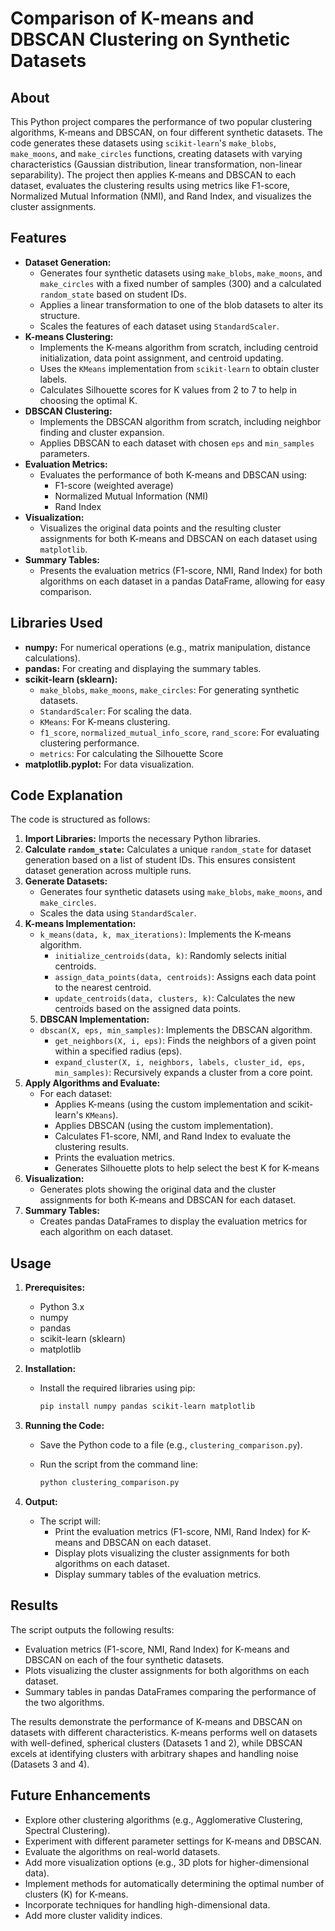 # Comparison of K-means and DBSCAN Clustering on Synthetic Datasets

## About

This Python project compares the performance of two popular clustering algorithms, K-means and DBSCAN, on four different synthetic datasets. The code generates these datasets using `scikit-learn`'s `make_blobs`, `make_moons`, and `make_circles` functions, creating datasets with varying characteristics (Gaussian distribution, linear transformation, non-linear separability). The project then applies K-means and DBSCAN to each dataset, evaluates the clustering results using metrics like F1-score, Normalized Mutual Information (NMI), and Rand Index, and visualizes the cluster assignments.

## Features

* **Dataset Generation:**
    * Generates four synthetic datasets using `make_blobs`, `make_moons`, and `make_circles` with a fixed number of samples (300) and a calculated `random_state` based on student IDs.
    * Applies a linear transformation to one of the blob datasets to alter its structure.
    * Scales the features of each dataset using `StandardScaler`.
* **K-means Clustering:**
    * Implements the K-means algorithm from scratch, including centroid initialization, data point assignment, and centroid updating.
    * Uses the `KMeans` implementation from `scikit-learn` to obtain cluster labels.
    * Calculates Silhouette scores for K values from 2 to 7 to help in choosing the optimal K.
* **DBSCAN Clustering:**
    * Implements the DBSCAN algorithm from scratch, including neighbor finding and cluster expansion.
    * Applies DBSCAN to each dataset with chosen `eps` and `min_samples` parameters.
* **Evaluation Metrics:**
    * Evaluates the performance of both K-means and DBSCAN using:
        * F1-score (weighted average)
        * Normalized Mutual Information (NMI)
        * Rand Index
* **Visualization:**
    * Visualizes the original data points and the resulting cluster assignments for both K-means and DBSCAN on each dataset using `matplotlib`.
* **Summary Tables:**
    * Presents the evaluation metrics (F1-score, NMI, Rand Index) for both algorithms on each dataset in a pandas DataFrame, allowing for easy comparison.

## Libraries Used

* **numpy:** For numerical operations (e.g., matrix manipulation, distance calculations).
* **pandas:** For creating and displaying the summary tables.
* **scikit-learn (sklearn):**
    * `make_blobs`, `make_moons`, `make_circles`: For generating synthetic datasets.
    * `StandardScaler`: For scaling the data.
    * `KMeans`: For K-means clustering.
    * `f1_score`, `normalized_mutual_info_score`, `rand_score`: For evaluating clustering performance.
    * `metrics`: For calculating the Silhouette Score
* **matplotlib.pyplot:** For data visualization.

## Code Explanation

The code is structured as follows:

1.  **Import Libraries:** Imports the necessary Python libraries.
2.  **Calculate `random_state`:** Calculates a unique `random_state` for dataset generation based on a list of student IDs. This ensures consistent dataset generation across multiple runs.
3.  **Generate Datasets:**
    * Generates four synthetic datasets using `make_blobs`, `make_moons`, and `make_circles`.
    * Scales the data using `StandardScaler`.
4.  **K-means Implementation:**
    * `k_means(data, k, max_iterations)`:  Implements the K-means algorithm.
        * `initialize_centroids(data, k)`: Randomly selects initial centroids.
        * `assign_data_points(data, centroids)`: Assigns each data point to the nearest centroid.
        * `update_centroids(data, clusters, k)`: Calculates the new centroids based on the assigned data points.
    5. **DBSCAN Implementation:**
    * `dbscan(X, eps, min_samples)`: Implements the DBSCAN algorithm.
        * `get_neighbors(X, i, eps)`: Finds the neighbors of a given point within a specified radius (eps).
        * `expand_cluster(X, i, neighbors, labels, cluster_id, eps, min_samples)`: Recursively expands a cluster from a core point.
5.  **Apply Algorithms and Evaluate:**
    * For each dataset:
        * Applies K-means (using the custom implementation and scikit-learn's `KMeans`).
        * Applies DBSCAN (using the custom implementation).
        * Calculates F1-score, NMI, and Rand Index to evaluate the clustering results.
        * Prints the evaluation metrics.
        * Generates Silhouette plots to help select the best K for K-means
6.  **Visualization:**
    * Generates plots showing the original data and the cluster assignments for both K-means and DBSCAN for each dataset.
7.  **Summary Tables:**
    * Creates pandas DataFrames to display the evaluation metrics for each algorithm on each dataset.

## Usage

1.  **Prerequisites:**
    * Python 3.x
    * numpy
    * pandas
    * scikit-learn (sklearn)
    * matplotlib

2.  **Installation:**
    * Install the required libraries using pip:

        ```bash
        pip install numpy pandas scikit-learn matplotlib
        ```

3.  **Running the Code:**
    * Save the Python code to a file (e.g., `clustering_comparison.py`).
    * Run the script from the command line:

        ```bash
        python clustering_comparison.py
        ```

4.  **Output:**
    * The script will:
        * Print the evaluation metrics (F1-score, NMI, Rand Index) for K-means and DBSCAN on each dataset.
        * Display plots visualizing the cluster assignments for both algorithms on each dataset.
        * Display summary tables of the evaluation metrics.

## Results

The script outputs the following results:

* Evaluation metrics (F1-score, NMI, Rand Index) for K-means and DBSCAN on each of the four synthetic datasets.
* Plots visualizing the cluster assignments for both algorithms on each dataset.
* Summary tables in pandas DataFrames comparing the performance of the two algorithms.

The results demonstrate the performance of K-means and DBSCAN on datasets with different characteristics. K-means performs well on datasets with well-defined, spherical clusters (Datasets 1 and 2), while DBSCAN excels at identifying clusters with arbitrary shapes and handling noise (Datasets 3 and 4).

## Future Enhancements

* Explore other clustering algorithms (e.g., Agglomerative Clustering, Spectral Clustering).
* Experiment with different parameter settings for K-means and DBSCAN.
* Evaluate the algorithms on real-world datasets.
* Add more visualization options (e.g., 3D plots for higher-dimensional data).
* Implement methods for automatically determining the optimal number of clusters (K) for K-means.
* Incorporate techniques for handling high-dimensional data.
* Add more cluster validity indices.
